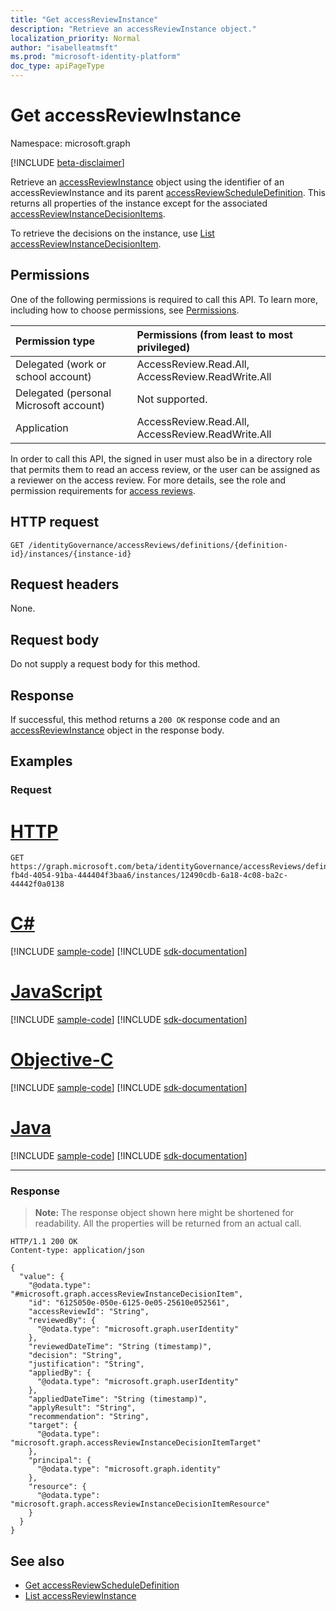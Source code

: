 ```yaml
---
title: "Get accessReviewInstance"
description: "Retrieve an accessReviewInstance object."
localization_priority: Normal
author: "isabelleatmsft"
ms.prod: "microsoft-identity-platform"
doc_type: apiPageType
---
```


# Get accessReviewInstance

Namespace: microsoft.graph

[!INCLUDE [beta-disclaimer](../../includes/beta-disclaimer.md)]

Retrieve an [accessReviewInstance](../resources/accessreviewinstance.md) object using the identifier of an accessReviewInstance and its parent [accessReviewScheduleDefinition](../resources/accessreviewscheduledefinition.md). This returns all properties of the instance except for the associated [accessReviewInstanceDecisionItems](../resources/accessreviewinstancedecisionitem.md).

To retrieve the decisions on the instance, use [List accessReviewInstanceDecisionItem](accessreviewinstancedecisionitem-list.md).

## Permissions
One of the following permissions is required to call this API. To learn more, including how to choose permissions, see [Permissions](/graph/permissions-reference).

|Permission type                        | Permissions (from least to most privileged)              |
|:--------------------------------------|:---------------------------------------------------------|
|Delegated (work or school account)     | AccessReview.Read.All, AccessReview.ReadWrite.All  |
|Delegated (personal Microsoft account)|Not supported.|
|Application                            | AccessReview.Read.All, AccessReview.ReadWrite.All |

In order to call this API, the signed in user must also be in a directory role that permits them to read an access review, or the user can be assigned as a reviewer on the access review.  For more details, see the role and permission requirements for [access reviews](../resources/accessreviewsv2-root.md).

## HTTP request
<!-- { "blockType": "ignored" } -->
```http
GET /identityGovernance/accessReviews/definitions/{definition-id}/instances/{instance-id}
```
## Request headers
None.

## Request body
Do not supply a request body for this method.

## Response
If successful, this method returns a `200 OK` response code and an [accessReviewInstance](../resources/accessreviewinstance.md) object in the response body.

## Examples
### Request



# [HTTP](#tab/http)
<!-- {
  "blockType": "request",
  "name": "get_accessReviewInstance"
}-->
```msgraph-interactive
GET https://graph.microsoft.com/beta/identityGovernance/accessReviews/definitions/60860cdd-fb4d-4054-91ba-444404f3baa6/instances/12490cdb-6a18-4c08-ba2c-44442f0a0138
```
# [C#](#tab/csharp)
[!INCLUDE [sample-code](../includes/snippets/csharp/get-accessreviewinstance-csharp-snippets.md)]
[!INCLUDE [sdk-documentation](../includes/snippets/snippets-sdk-documentation-link.md)]

# [JavaScript](#tab/javascript)
[!INCLUDE [sample-code](../includes/snippets/javascript/get-accessreviewinstance-javascript-snippets.md)]
[!INCLUDE [sdk-documentation](../includes/snippets/snippets-sdk-documentation-link.md)]

# [Objective-C](#tab/objc)
[!INCLUDE [sample-code](../includes/snippets/objc/get-accessreviewinstance-objc-snippets.md)]
[!INCLUDE [sdk-documentation](../includes/snippets/snippets-sdk-documentation-link.md)]

# [Java](#tab/java)
[!INCLUDE [sample-code](../includes/snippets/java/get-accessreviewinstance-java-snippets.md)]
[!INCLUDE [sdk-documentation](../includes/snippets/snippets-sdk-documentation-link.md)]

---



### Response
>**Note:** The response object shown here might be shortened for readability. All the properties will be returned from an actual call.
<!-- {
  "blockType": "response",
  "truncated": true,
  "@odata.type": "microsoft.graph.accessReviewInstance",
} -->
```http
HTTP/1.1 200 OK
Content-type: application/json

{
  "value": {
    "@odata.type": "#microsoft.graph.accessReviewInstanceDecisionItem",
    "id": "6125050e-050e-6125-0e05-25610e052561",
    "accessReviewId": "String",
    "reviewedBy": {
      "@odata.type": "microsoft.graph.userIdentity"
    },
    "reviewedDateTime": "String (timestamp)",
    "decision": "String",
    "justification": "String",
    "appliedBy": {
      "@odata.type": "microsoft.graph.userIdentity"
    },
    "appliedDateTime": "String (timestamp)",
    "applyResult": "String",
    "recommendation": "String",
    "target": {
      "@odata.type": "microsoft.graph.accessReviewInstanceDecisionItemTarget"
    },
    "principal": {
      "@odata.type": "microsoft.graph.identity"
    },
    "resource": {
      "@odata.type": "microsoft.graph.accessReviewInstanceDecisionItemResource"
    }
  }
}
```

## See also

- [Get accessReviewScheduleDefinition](accessreviewscheduledefinition-get.md)
- [List accessReviewInstance](accessreviewinstance-list.md)


<!--
{
  "type": "#page.annotation",
  "description": "Get accessReviewInstance",
  "keywords": "",
  "section": "documentation",
  "tocPath": "",
  "suppressions": [
  ]
}
-->
